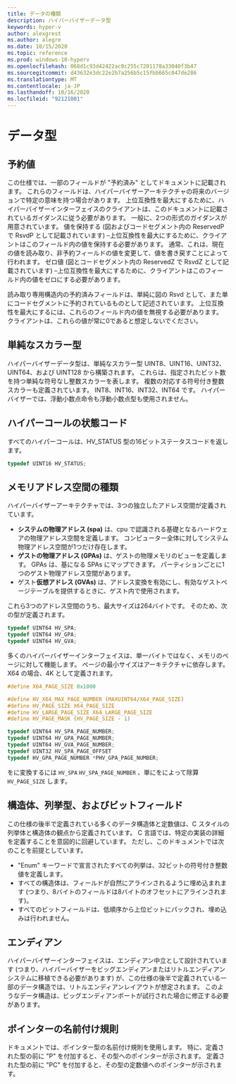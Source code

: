 ```yaml
---
title: データの種類
description: ハイパーバイザーデータ型
keywords: hyper-v
author: alexgrest
ms.author: alegre
ms.date: 10/15/2020
ms.topic: reference
ms.prod: windows-10-hyperv
ms.openlocfilehash: 068d1c93d42422ac0c255c7201178a33040f3b47
ms.sourcegitcommit: d43632e3dc22e2b7a256b5c15fbb665c047de286
ms.translationtype: MT
ms.contentlocale: ja-JP
ms.lasthandoff: 10/16/2020
ms.locfileid: "92121001"
---
```

# <a name="data-types"></a>データ型

## <a name="reserved-values"></a>予約値

この仕様では、一部のフィールドが "予約済み" としてドキュメントに記載されます。 これらのフィールドは、ハイパーバイザーアーキテクチャの将来のバージョンで特定の意味を持つ場合があります。 上位互換性を最大にするために、ハイパーバイザーインターフェイスのクライアントは、このドキュメントに記載されているガイダンスに従う必要があります。 一般に、2つの形式のガイダンスが用意されています。 値を保持する (図およびコードセグメント内の ReservedP で RsvdP として記載されています) –上位互換性を最大にするために、クライアントはこのフィールド内の値を保持する必要があります。 通常、これは、現在の値を読み取り、非予約フィールドの値を変更して、値を書き戻すことによって行われます。 ゼロ値 (図とコードセグメント内の ReservedZ で RsvdZ として記載されています) –上位互換性を最大にするために、クライアントはこのフィールド内の値をゼロにする必要があります。

読み取り専用構造内の予約済みフィールドは、単純に図の Rsvd として、また単にコードセグメントに予約されているものとして記述されています。 上位互換性を最大にするには、これらのフィールド内の値を無視する必要があります。 クライアントは、これらの値が常に0であると想定しないでください。

## <a name="simple-scalar-types"></a>単純なスカラー型

ハイパーバイザーデータ型は、単純なスカラー型 UINT8、UINT16、UINT32、UINT64、および UINT128 から構築されます。 これらは、指定されたビット数を持つ単純な符号なし整数スカラーを表します。 複数の対応する符号付き整数スカラーも定義されています。 INT8、INT16、INT32、INT64 です。
ハイパーバイザーでは、浮動小数点命令も浮動小数点型も使用されません。

## <a name="hypercall-status-code"></a>ハイパーコールの状態コード

すべてのハイパーコールは、HV_STATUS 型の16ビットステータスコードを返します。

 ```c
typedef UINT16 HV_STATUS;
 ```

## <a name="memory-address-space-types"></a>メモリアドレス空間の種類

ハイパーバイザーアーキテクチャでは、3つの独立したアドレス空間が定義されています。

- **システムの物理アドレス (spa)** は、cpu で認識される基礎となるハードウェアの物理アドレス空間を定義します。 コンピューター全体に対してシステム物理アドレス空間が1つだけ存在します。
- **ゲストの物理アドレス (GPAs)** は、ゲストの物理メモリのビューを定義します。 GPAs は、基になる SPAs にマップできます。 パーティションごとに1つのゲスト物理アドレス空間があります。
- ゲスト**仮想アドレス (GVAs)** は、アドレス変換を有効にし、有効なゲストページテーブルを提供するときに、ゲスト内で使用されます。

これら3つのアドレス空間のうち、最大サイズは264バイトです。 そのため、次の型が定義されます。

 ```c
typedef UINT64 HV_SPA;
typedef UINT64 HV_GPA;
typedef UINT64 HV_GVA;
 ```

多くのハイパーバイザーインターフェイスは、単一バイトではなく、メモリのページに対して機能します。 ページの最小サイズはアーキテクチャに依存します。 X64 の場合、4K として定義されます。

 ```c
#define X64_PAGE_SIZE 0x1000

#define HV_X64_MAX_PAGE_NUMBER (MAXUINT64/X64_PAGE_SIZE)
#define HV_PAGE_SIZE X64_PAGE_SIZE
#define HV_LARGE_PAGE_SIZE X64_LARGE_PAGE_SIZE
#define HV_PAGE_MASK (HV_PAGE_SIZE - 1)

typedef UINT64 HV_SPA_PAGE_NUMBER;
typedef UINT64 HV_GPA_PAGE_NUMBER;
typedef UINT64 HV_GVA_PAGE_NUMBER;
typedef UINT32 HV_SPA_PAGE_OFFSET
typedef HV_GPA_PAGE_NUMBER *PHV_GPA_PAGE_NUMBER;
 ```

をに変換するには `HV_SPA` `HV_SPA_PAGE_NUMBER` 、単にをによって除算 `HV_PAGE_SIZE` します。

## <a name="structures-enumerations-and-bit-fields"></a>構造体、列挙型、およびビットフィールド

この仕様の後半で定義されている多くのデータ構造体と定数値は、C スタイルの列挙体と構造体の観点から定義されています。 C 言語では、特定の実装の詳細を定義することを意図的に回避しています。 ただし、このドキュメントでは次のことを前提としています。

- "Enum" キーワードで宣言されたすべての列挙は、32ビットの符号付き整数値を定義します。
- すべての構造体は、フィールドが自然にアラインされるように埋め込まれます (つまり、8バイトのフィールドは8バイトのオフセットにアラインされます)。
- すべてのビットフィールドは、低順序から上位ビットにパックされ、埋め込みは行われません。

## <a name="endianness"></a>エンディアン

ハイパーバイザーインターフェイスは、エンディアン中立として設計されています (つまり、ハイパーバイザーをビッグエンディアンまたはリトルエンディアンシステムに移植できる必要があります) が、この仕様の後半で定義されている一部のデータ構造では、リトルエンディアンレイアウトが想定されます。 このようなデータ構造は、ビッグエンディアンポートが試行された場合に修正する必要があります。

## <a name="pointer-naming-convention"></a>ポインターの名前付け規則

ドキュメントでは、ポインター型の名前付け規則を使用します。 特に、定義された型の前に "P" を付加すると、その型へのポインターが示されます。 定義された型の前に "PC" を付加すると、その型の定数値へのポインターが示されます。